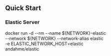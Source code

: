 ## Quick Start

### Elastic Server
docker run -d --rm --name ${NETWORK}-elastic \
    --network ${NETWORK} --network-alias elastic \
    -e ELASTIC_NETWORK_HOST=elastic \
    andahme/elastic

